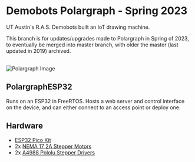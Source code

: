 # Demobots Polargraph - Spring 2023
UT Austin's R.A.S. Demobots built an IoT drawing machine.

This branch is for updates/upgrades made to Polargraph in Spring of 2023, to eventually be merged into master branch, with older the master (last updated in 2019) archived. </br>
</br>

![Polargraph Image](img/02-2023polargraph.gif)

## PolargraphESP32
Runs on an ESP32 in FreeRTOS. Hosts a web server and control interface on the device, and can either connect to an access point or deploy one.

## Hardware
 * [ESP32 Pico Kit](https://www.mouser.com/ProductDetail/Espressif-Systems/ESP32-PICO-KIT?qs=MLItCLRbWsyoLrlknFRqcQ%3D%3D)
 * 2x [NEMA 17 2A Stepper Motors](https://www.amazon.com/Stepper-Bipolar-4-lead-Connector-Printer/dp/B00PNEQKC0/ref=sr_1_4?ie=UTF8&qid=1517537888&sr=8-4&keywords=nema+17+stepper+motor&refinements=p_72%3A2661618011)
 * 2x [A4988 Pololu Stepper Drivers](https://www.pololu.com/product/1182)
